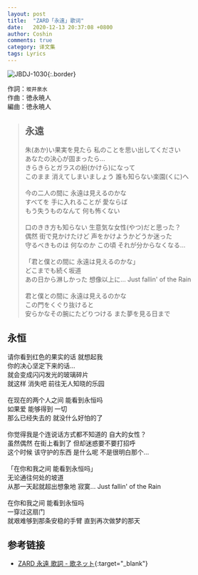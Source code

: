 ```yaml
---
layout: post
title:  "ZARD「永遠」歌词"
date:   2020-12-13 20:37:08 +0800
author: Coshin
comments: true
category: 译文集
tags: Lyrics
---
```

![JBDJ-1030](https://www.generasia.com/w/images/thumb/2/20/Eien_single.jpg/297px-Eien_single.jpg){:.border}

作詞：`坂井泉水`<br>
作曲：徳永暁人<br>
編曲：徳永暁人

<blockquote class="original">
  <h2>永遠</h2>
  <p>
    朱(あか)い果実を見たら 私のことを思い出してください<br>
    あなたの決心が固まったら…<br>
    きらきらとガラスの紛(かけら)になって<br>
    このまま 消えてしまいましょう 誰も知らない楽園(くに)へ<br>
    <br>
    今の二人の間に 永遠は見えるのかな<br>
    すべてを 手に入れることが 愛ならば<br>
    もう失うものなんて 何も怖くない<br>
    <br>
    口のきき方も知らない 生意気な女性(やつ)だと思った？<br>
    偶然 街で見かけたけど 声をかけようかどうか迷った<br>
    守るべきものは 何なのか この頃 それが分からなくなる…<br>
    <br>
    「君と僕との間に 永遠は見えるのかな」<br>
    どこまでも続く坂道<br>
    あの日から淋しかった 想像以上に… Just fallin' of the Rain<br>
    <br>
    君と僕との間に 永遠は見えるのかな<br>
    この門をくぐり抜けると<br>
    安らかなその腕にたどりつける また夢を見る日まで
  </p>
</blockquote>

<div class="translation">
  <h2>永恒</h2>
  <p>
    请你看到红色的果实的话 就想起我<br>
    你的决心坚定下来的话…<br>
    就会变成闪闪发光的玻璃碎片<br>
    就这样 消失吧 前往无人知晓的乐园<br>
    <br>
    在现在的两个人之间 能看到永恒吗<br>
    如果爱 能够得到 一切<br>
    那么已经失去的 就没什么好怕的了<br>
    <br>
    你觉得我是个连说话方式都不知道的 自大的女性？<br>
    虽然偶然 在街上看到了 但却迷惑要不要打招呼<br>
    这个时候 该守护的东西 是什么呢 不是很明白那个…<br>
    <br>
    「在你和我之间 能看到永恒吗」<br>
    无论通往何处的坡道<br>
    从那一天起就超出想象地 寂寞… Just fallin' of the Rain<br>
    <br>
    在你和我之间 能看到永恒吗<br>
    一穿过这扇门<br>
    就艰难够到那条安稳的手臂 直到再次做梦的那天
  </p>
</div>

## 参考链接

* [ZARD 永遠 歌詞 - 歌ネット](https://www.uta-net.com/song/9882/){:target="_blank"}
